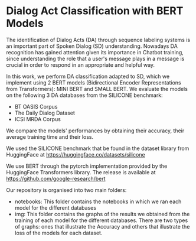 # Dialog Act Classification with BERT Models

The identification of Dialog Acts (DA) through sequence labeling systems is an important part of Spoken Dialog (SD) understanding. Nowadays DA recognition has gained attention given its importance in Chatbot training, since understanding the role that a user's message plays in a message is crucial in order to respond in an appropriate and helpful way. 

In this work, we perform DA classification adapted to SD, which we implement using 2 BERT models (Bidirectional
Encoder Representations from Transformers): MINI BERT and SMALL BERT. We evaluate the models on the following 3 DA databases from the SILICONE benchmark:

- BT OASIS Corpus
- The Daily Dialog Dataset
- ICSI MRDA Corpus


We compare the models' performances by obtaining their accuracy, their average training time and their loss.
 
We used the SILICONE benchmark that be found in the dataset library from HuggingFace at https://huggingface.co/datasets/silicone

We use BERT through the pytorch implementation provided by the HuggingFace Transformers library. The release is available at https://github.com/google-research/bert

Our repository is organised into two main folders:

- notebooks: This folder contains the notebooks in which we ran each model for the different databases
- img: This folder contains the graphs of the results we obtained from the training of each model for the different databases. There are two types of graphs: ones  that illustrate the Accuracy and others that illustrate the loss of the models for each dataset. 

